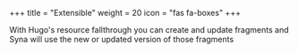 +++
title = "Extensible"
weight = 20
icon = "fas fa-boxes"
+++

With Hugo's resource fallthrough you can create and update fragments and Syna will use the new or updated version of those fragments
